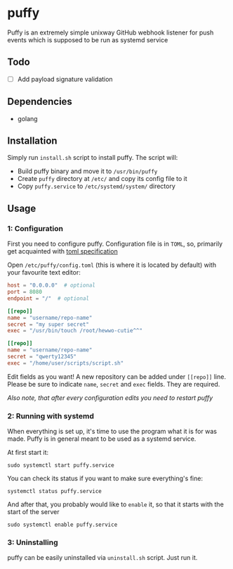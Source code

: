 # puffy
Puffy is an extremely simple unixway GitHub webhook listener for push events which is supposed to be run as systemd service

## Todo
- [ ] Add payload signature validation

## Dependencies
* golang

## Installation
Simply run `install.sh` script to install puffy. The script will:
* Build puffy binary and move it to `/usr/bin/puffy`
* Create `puffy` directory at `/etc/` and copy its config file to it
* Copy `puffy.service` to `/etc/systemd/system/` directory

## Usage
### 1: Configuration
First you need to configure puffy. Configuration file is in `TOML`, so, 
primarily get acquainted with [toml specification](https://github.com/kezhuw/toml-spec)

Open `/etc/puffy/config.toml` (this is where it is located by default) with your favourite text editor:
```toml
host = "0.0.0.0"  # optional
port = 8080
endpoint = "/"  # optional

[[repo]]
name = "username/repo-name"
secret = "my super secret"
exec = "/usr/bin/touch /root/hewwo-cutie^^"

[[repo]]
name = "username/repo-name"
secret = "qwerty12345"
exec = "/home/user/scripts/script.sh"
```

Edit fields as you want! A new repository can be added under `[[repo]]` line.
Please be sure to indicate `name`, `secret` and `exec` fields. They are required.

_Also note, that after every configuration edits you need to restart puffy_

### 2: Running with systemd
When everything is set up, it's time to use the program what it is for was made.
Puffy is in general meant to be used as a systemd service.

At first start it:

`sudo systemctl start puffy.service`


You can check its status if you want to make sure everything's fine:

`systemctl status puffy.service`


And after that, you probably would like to `enable` it, so that it starts with the start of the server

`sudo systemctl enable puffy.service`

### 3: Uninstalling
puffy can be easily uninstalled via `uninstall.sh` script. Just run it.
